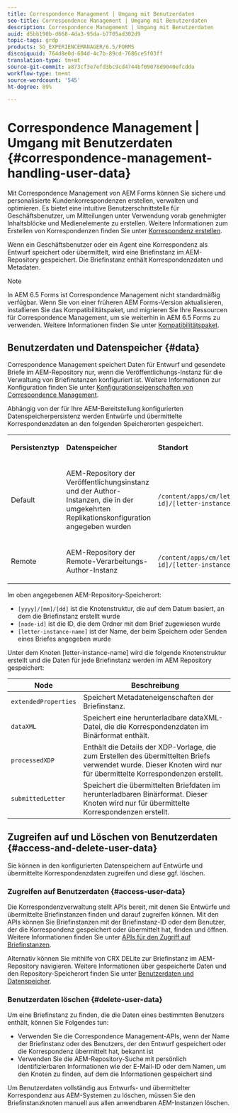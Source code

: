 ```yaml
---
title: Correspondence Management | Umgang mit Benutzerdaten
seo-title: Correspondence Management | Umgang mit Benutzerdaten
description: Correspondence Management | Umgang mit Benutzerdaten
uuid: d5bb190b-d668-4da3-95da-b7705ad302d9
topic-tags: grdp
products: SG_EXPERIENCEMANAGER/6.5/FORMS
discoiquuid: 764d8e0d-604d-4c7b-89cd-7686ce5f03ff
translation-type: tm+mt
source-git-commit: a873cf3e7efd3bc9cd4744bf09078d9040efcdda
workflow-type: tm+mt
source-wordcount: '545'
ht-degree: 89%

---
```



# Correspondence Management | Umgang mit Benutzerdaten {#correspondence-management-handling-user-data}

Mit Correspondence Management von AEM Forms können Sie sichere und personalisierte Kundenkorrespondenzen erstellen, verwalten und optimieren. Es bietet eine intuitive Benutzerschnittstelle für Geschäftsbenutzer, um Mitteilungen unter Verwendung vorab genehmigter Inhaltsblöcke und Medienelemente zu erstellen. Weitere Informationen zum Erstellen von Korrespondenzen finden Sie unter [Korrespondenz erstellen](/help/forms/using/create-correspondence.md).

Wenn ein Geschäftsbenutzer oder ein Agent eine Korrespondenz als Entwurf speichert oder übermittelt, wird eine Briefinstanz im AEM-Repository gespeichert. Die Briefinstanz enthält Korrespondenzdaten und Metadaten.

>[!NOTE]
>
>In AEM 6.5 Forms ist Correspondence Management nicht standardmäßig verfügbar. Wenn Sie von einer früheren AEM Forms-Version aktualisieren, installieren Sie das Kompatibilitätspaket, und migrieren Sie Ihre Ressourcen für Correspondence Management, um sie weiterhin in AEM 6.5 Forms zu verwenden. Weitere Informationen finden Sie unter [Kompatibilitätspaket](/help/forms/using/compatibility-package.md).

## Benutzerdaten und Datenspeicher {#data}

Correspondence Management speichert Daten für Entwurf und gesendete Briefe im AEM-Repository nur, wenn die Veröffentlichungs-Instanz für die Verwaltung von Briefinstanzen konfiguriert ist. Weitere Informationen zur Konfiguration finden Sie unter [Konfigurationseigenschaften von Correspondence Management](/help/forms/using/cm-configuration-properties.md).

Abhängig von der für Ihre AEM-Bereitstellung konfigurierten Datenspeicherpersistenz werden Entwürfe und übermittelte Korrespondenzdaten an den folgenden Speicherorten gespeichert.

<table>
 <tbody>
  <tr>
   <td><p><strong>Persistenztyp</strong></p> </td>
   <td><p><strong>Datenspeicher</strong></p> </td>
   <td><p><strong>Standort</strong></p> </td>
  </tr>
  <tr>
   <td><p>Default</p> </td>
   <td><p>AEM-Repository der Veröffentlichungsinstanz und der Author-Instanzen, die in der umgekehrten Replikationskonfiguration angegeben wurden</p> </td>
   <td><p><code>/content/apps/cm/letterInstances/[yyyy]/[mm]/[dd]/[node-id]/[letter-instance-name]/</code> </p> </td>
  </tr>
  <tr>
   <td><p>Remote</p> </td>
   <td><p>AEM-Repository der Remote-Verarbeitungs-Author-Instanz</p> </td>
   <td><p><code>/content/apps/cm/letterInstances/[yyyy]/[mm]/[dd]/[node-id]/[letter-instance-name]/</code></p> </td>
  </tr>
 </tbody>
</table>

Im oben angegebenen AEM-Repository-Speicherort:

* `[yyyy]/[mm]/[dd]` ist die Knotenstruktur, die auf dem Datum basiert, an dem die Briefinstanz erstellt wurde
* `[node-id]` ist die ID, die dem Ordner mit dem Brief zugewiesen wurde
* `[letter-instance-name]` ist der Name, der beim Speichern oder Senden eines Briefes angegeben wurde

Unter dem Knoten [letter-instance-name] wird die folgende Knotenstruktur erstellt und die Daten für jede Briefinstanz werden im AEM Repository gespeichert:

| Node | Beschreibung |
|---|---|
| `extendedProperties` | Speichert Metadateneigenschaften der Briefinstanz. |
| `dataXML` | Speichert eine herunterladbare dataXML-Datei, die die Korrespondenzdaten im Binärformat enthält. |
| `processedXDP` | Enthält die Details der XDP-Vorlage, die zum Erstellen des übermittelten Briefs verwendet wurde. Dieser Knoten wird nur für übermittelte Korrespondenzen erstellt. |
| `submittedLetter` | Speichert die übermittelten Briefdaten im herunterladbaren Binärformat. Dieser Knoten wird nur für übermittelte Korrespondenzen erstellt. |

## Zugreifen auf und Löschen von Benutzerdaten {#access-and-delete-user-data}

Sie können in den konfigurierten Datenspeichern auf Entwürfe und übermittelte Korrespondenzdaten zugreifen und diese ggf. löschen.

### Zugreifen auf Benutzerdaten  {#access-user-data}

Die Korrespondenzverwaltung stellt APIs bereit, mit denen Sie Entwürfe und übermittelte Briefinstanzen finden und darauf zugreifen können. Mit den APIs können Sie Briefinstanzen mit der Briefinstanz-ID oder dem Benutzer, der die Korrespondenz gespeichert oder übermittelt hat, finden und öffnen. Weitere Informationen finden Sie unter [APIs für den Zugriff auf Briefinstanzen](/help/forms/using/cm-apis-to-access-letter-instances.md).

Alternativ können Sie mithilfe von CRX DELite zur Briefinstanz im AEM-Repository navigieren. Weitere Informationen über gespeicherte Daten und den Repository-Speicherort finden Sie unter [Benutzerdaten und Datenspeicher](/help/forms/using/correspondence-management-handling-user-data.md#data).

### Benutzerdaten löschen  {#delete-user-data}

Um eine Briefinstanz zu finden, die die Daten eines bestimmten Benutzers enthält, können Sie Folgendes tun:

* Verwenden Sie die Correspondence Management-APIs, wenn der Name der Briefinstanz oder des Benutzers, der den Entwurf gespeichert oder die Korrespondenz übermittelt hat, bekannt ist
* Verwenden Sie die AEM-Repository-Suche mit persönlich identifizierbaren Informationen wie der E-Mail-ID oder dem Namen, um den Knoten zu finden, auf dem die Informationen gespeichert sind

Um Benutzerdaten vollständig aus Entwurfs- und übermittelter Korrespondenz aus AEM-Systemen zu löschen, müssen Sie den Briefinstanzknoten manuell aus allen anwendbaren AEM-Instanzen löschen.
